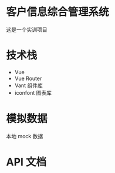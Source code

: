# 客户信息综合管理系统

这是一个实训项目

# 技术栈

- Vue
- Vue Router
- Vant 组件库
- iconfont 图表库

# 模拟数据

本地 mock 数据

# API 文档
